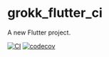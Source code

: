 # grokk_flutter_ci

A new Flutter project.

[![CI](https://github.com/ashtanko/grokk_flutter_ci/actions/workflows/ci.yml/badge.svg?branch=main)](https://github.com/ashtanko/grokk_flutter_ci/actions/workflows/ci.yml)
[![codecov](https://codecov.io/gh/ashtanko/grokk_flutter_ci/branch/main/graph/badge.svg?token=M9I9CK44P6)](https://codecov.io/gh/ashtanko/grokk_flutter_ci)